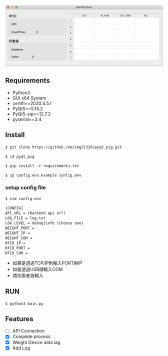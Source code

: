 ![screenshot](https://raw.githubusercontent.com/img21326/pyqt_pig/master/screenshot.png)

## Requirements

 - Python3
 - GUI x64 System
 - certifi==2020.4.5.1 
 - PyQt5==5.14.2 
 - PyQt5-sip==12.7.2 
 - pyserial==3.4

## Install

```
$ git clone https://github.com/img21326/pyqt_pig.git
```

```
$ cd pyqt_pig
```

```
$ pip install -r requirements.txt
```

```
$ cp config.env.example config.env
```

### setup config file

```
$ vim config.env
```

```
[CONFIG]
API_URL = (backend api url)
LOG_FILE = log.txt
LOG_LEVEL = debug|info (choose one)
WEIGHT_PORT = 
WEIGHT_IP = 
WEIGHT_COM = 
RFID_IP = 
RFID_PORT = 
RFID_COM = 
```

 - 如果是透過TCP/IP則輸入PORT與IP
 - 如是透過USB請輸入COM
 - 請勿兩者皆輸入

##  RUN

```
$ python3 main.py
```

##  Features

 - [ ] API Connection
 - [x] Complete process
 - [x] Weight Device data lag
 - [x] Add Log
